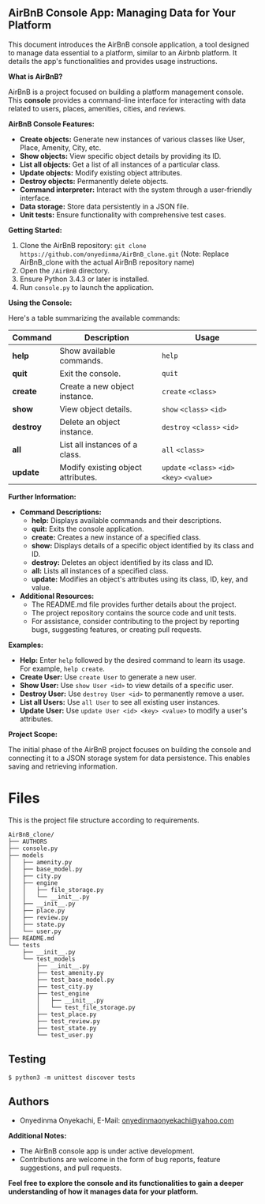 ## AirBnB Console App: Managing Data for Your Platform

This document introduces the AirBnB console application, a tool designed to manage data essential to a platform, similar to an Airbnb platform. It details the app's functionalities and provides usage instructions.

**What is AirBnB?**

AirBnB is a project focused on building a platform management console. This **console** provides a command-line interface for interacting with data related to users, places, amenities, cities, and reviews.

**AirBnB Console Features:**

* **Create objects:** Generate new instances of various classes like User, Place, Amenity, City, etc.
* **Show objects:** View specific object details by providing its ID.
* **List all objects:** Get a list of all instances of a particular class.
* **Update objects:** Modify existing object attributes.
* **Destroy objects:** Permanently delete objects.
* **Command interpreter:** Interact with the system through a user-friendly interface.
* **Data storage:** Store data persistently in a JSON file.
* **Unit tests:** Ensure functionality with comprehensive test cases.

**Getting Started:**

1. Clone the AirBnB repository: `git clone https://github.com/onyedinma/AirBnB_clone.git`  (Note: Replace AirBnB_clone with the actual AirBnB repository name)
2. Open the `/AirBnB` directory.
3. Ensure Python 3.4.3 or later is installed.
4. Run `console.py` to launch the application.

**Using the Console:**

Here's a table summarizing the available commands:

| Command | Description | Usage |
|---|---|---|
| **help** | Show available commands. | `help` |
| **quit** | Exit the console. | `quit` |
| **create** | Create a new object instance. | `create` `<class>` |
| **show** | View object details. | `show` `<class>` `<id>` |
| **destroy** | Delete an object instance. | `destroy` `<class>` `<id>` |
| **all** | List all instances of a class. | `all` `<class>` |
| **update** | Modify existing object attributes. | `update` `<class>` `<id>` `<key>` `<value>` |

**Further Information:**

* **Command Descriptions:**
    * **help:** Displays available commands and their descriptions.
    * **quit:** Exits the console application.
    * **create:** Creates a new instance of a specified class.
    * **show:** Displays details of a specific object identified by its class and ID.
    * **destroy:** Deletes an object identified by its class and ID.
    * **all:** Lists all instances of a specified class.
    * **update:** Modifies an object's attributes using its class, ID, key, and value.
* **Additional Resources:**
    * The README.md file provides further details about the project.
    * The project repository contains the source code and unit tests.
    * For assistance, consider contributing to the project by reporting bugs, suggesting features, or creating pull requests.

**Examples:**

* **Help:** Enter `help` followed by the desired command to learn its usage. For example, `help create`.
* **Create User:** Use `create User` to generate a new user.
* **Show User:** Use `show User <id>` to view details of a specific user.
* **Destroy User:** Use `destroy User <id>` to permanently remove a user.
* **List all Users:** Use `all User` to see all existing user instances.
* **Update User:** Use `update User <id> <key> <value>` to modify a user's attributes.

**Project Scope:**

The initial phase of the AirBnB project focuses on building the console and connecting it to a JSON storage system for data persistence. This enables saving and retrieving information.

# Files
This is the project file structure according to requirements.
```
AirBnB_clone/
├── AUTHORS
├── console.py
├── models
│   ├── amenity.py
│   ├── base_model.py
│   ├── city.py
│   ├── engine
│   │   ├── file_storage.py
│   │   └── __init__.py
│   ├── __init__.py
│   ├── place.py
│   ├── review.py
│   ├── state.py
│   └── user.py
├── README.md
└── tests
    ├── __init__.py
    └── test_models
        ├── __init__.py
        ├── test_amenity.py
        ├── test_base_model.py
        ├── test_city.py
        ├── test_engine
        │   ├── __init__.py
        │   └── test_file_storage.py
        ├── test_place.py
        ├── test_review.py
        ├── test_state.py
        └── test_user.py
```


## Testing
```
$ python3 -m unittest discover tests
```


## Authors

 - Onyedinma Onyekachi, E-Mail: <onyedinmaonyekachi@yahoo.com>

**Additional Notes:**

* The AirBnB console app is under active development.
* Contributions are welcome in the form of bug reports, feature suggestions, and pull requests.

**Feel free to explore the console and its functionalities to gain a deeper understanding of how it manages data for your platform.**
